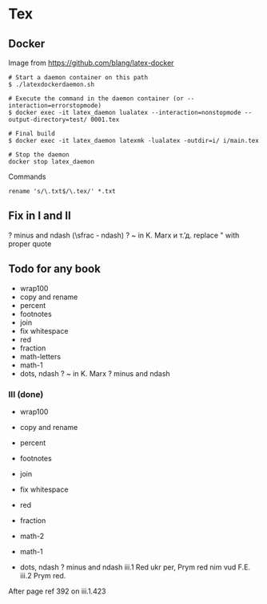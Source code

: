 # Tex

## Docker

Image from https://github.com/blang/latex-docker

	# Start a daemon container on this path
	$ ./latexdockerdaemon.sh

	# Execute the command in the daemon container (or --interaction=errorstopmode)
	$ docker exec -it latex_daemon lualatex --interaction=nonstopmode --output-directory=test/ 0001.tex

	# Final build
	$ docker exec -it latex_daemon latexmk -lualatex -outdir=i/ i/main.tex

	# Stop the daemon
	docker stop latex_daemon

Commands

	rename 's/\.txt$/\.tex/' *.txt

## Fix in I and II
 ? minus and ndash (\sfrac - ndash)
 ? ~ in K. Marx
  и т.ʼд.
  replace " with proper quote

## Todo for any book

- wrap100
- copy and rename
- percent
- footnotes
- join
- fix whitespace
- red
- fraction
- math-letters
- math-1
- dots, ndash
? ~ in K. Marx
? minus and ndash

### III (done)

- wrap100
- copy and rename
- percent
- footnotes
- join
- fix whitespace

- red
- fraction
- math-2
- math-1
- dots, ndash
? minus and ndash
iii.1 Red ukr per, Prym red nim vud F.E.
iii.2 Prym red.

Аfter 
	page ref 392 on iii.1.423
